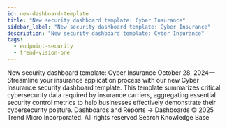 ```yaml
---
id: new-dashboard-template
title: "New security dashboard template: Cyber Insurance"
sidebar_label: "New security dashboard template: Cyber Insurance"
description: "New security dashboard template: Cyber Insurance"
tags:
  - endpoint-security
  - trend-vision-one
---
```


 New security dashboard template: Cyber Insurance October 28, 2024—Streamline your insurance application process with our new Cyber Insurance security dashboard template. This template summarizes critical cybersecurity data required by insurance carriers, aggregating essential security control metrics to help businesses effectively demonstrate their cybersecurity posture. Dashboards and Reports → Dashboards © 2025 Trend Micro Incorporated. All rights reserved.Search Knowledge Base